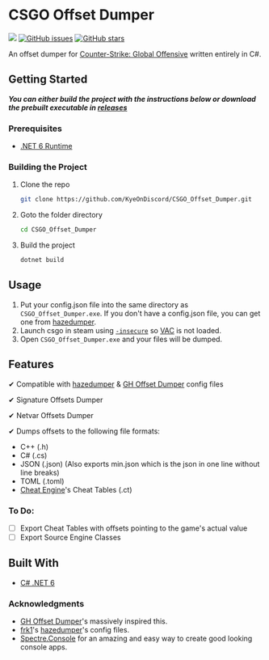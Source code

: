 # CSGO Offset Dumper

![](https://img.shields.io/github/languages/code-size/KyeOnDiscord/CSGO_Offset_Dumper)
[![GitHub issues](https://img.shields.io/github/issues/KyeOnDiscord/CSGO_Offset_Dumper)](https://github.com/KyeOnDiscord/CSGO_Offset_Dumper/issues)
[![GitHub stars](https://img.shields.io/github/stars/KyeOnDiscord/CSGO_Offset_Dumper)](https://github.com/KyeOnDiscord/CSGO_Offset_Dumper/stargazers)


An offset dumper for [Counter-Strike: Global Offensive](https://store.steampowered.com/app/730/CounterStrike_Global_Offensive/) written entirely in C#.




## Getting Started
___You can either build the project with the instructions below or download the prebuilt executable in [releases](https://github.com/KyeOnDiscord/CSGO_Offset_Dumper/releases)___

### Prerequisites
* [.NET 6 Runtime](https://dotnet.microsoft.com/en-us/download/dotnet/6.0)

### Building the Project
1. Clone the repo
   ```sh
   git clone https://github.com/KyeOnDiscord/CSGO_Offset_Dumper.git
   ```
2. Goto the folder directory
   ```sh
   cd CSGO_Offset_Dumper
   ```
4. Build the project
   ```sh
   dotnet build
   ```
   
   
## Usage

1. Put your config.json file into the same directory as `CSGO_Offset_Dumper.exe`. If you don't have a config.json file, you can get one from [hazedumper](https://github.com/frk1/hazedumper/blob/master/config.json).
2.  Launch csgo in steam using [`-insecure`](https://guidedhacking.com/threads/how-to-bypass-vac-valve-anti-cheat-info.8125/) so [VAC](https://en.wikipedia.org/wiki/Valve_Anti-Cheat) is not loaded.
3.  Open `CSGO_Offset_Dumper.exe` and your files will be dumped.

## Features

✔ Compatible with [hazedumper](https://github.com/frk1/hazedumper/blob/master/config.json) & [GH Offset Dumper](https://guidedhacking.com/resources/guided-hacking-offset-dumper-gh-offset-dumper.51/) config files

✔ Signature Offsets Dumper

✔ Netvar Offsets Dumper

✔ Dumps offsets to the following file formats:
* C++ (.h)
* C# (.cs)
* JSON (.json) (Also exports min.json which is the json in one line without line breaks)
* TOML (.toml)
* [Cheat Engine](https://www.cheatengine.org/)'s Cheat Tables (.ct)

### To Do:

- [ ] Export Cheat Tables with offsets pointing to the game's actual value
- [ ] Export Source Engine Classes

## Built With

* [C# .NET 6](https://dotnet.microsoft.com/en-us/download/dotnet/6.0)


### Acknowledgments
* [GH Offset Dumper](https://github.com/guided-hacking/GH-Offset-Dumper)'s massively inspired this.
* [frk1](https://github.com/frk1)'s [hazedumper](https://github.com/frk1/hazedumper)'s config files.
* [Spectre.Console](https://github.com/spectreconsole/spectre.console) for an amazing and easy way to create good looking console apps.
